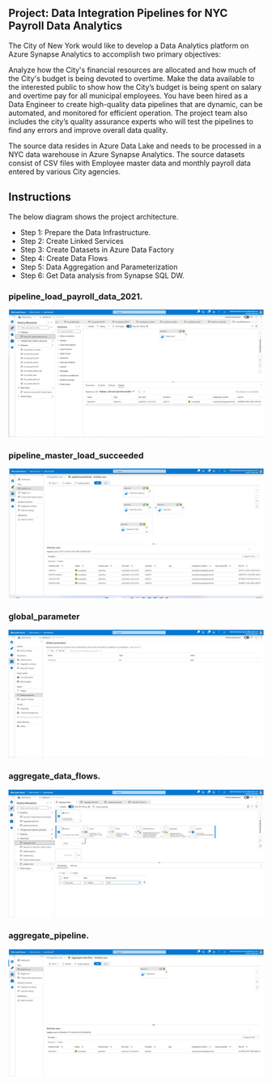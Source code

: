 ## Project: Data Integration Pipelines for NYC Payroll Data Analytics
The City of New York would like to develop a Data Analytics platform on Azure Synapse Analytics to accomplish two primary objectives:

Analyze how the City's financial resources are allocated and how much of the City's budget is being devoted to overtime.
Make the data available to the interested public to show how the City’s budget is being spent on salary and overtime pay for all municipal employees.
You have been hired as a Data Engineer to create high-quality data pipelines that are dynamic, can be automated, and monitored for efficient operation. The project team also includes the city’s quality assurance experts who will test the pipelines to find any errors and improve overall data quality.

The source data resides in Azure Data Lake and needs to be processed in a NYC data warehouse in Azure Synapse Analytics. The source datasets consist of CSV files with Employee master data and monthly payroll data entered by various City agencies.


## Instructions
The below diagram shows the project architecture.  
- Step 1: Prepare the Data Infrastructure.
- Step 2: Create Linked Services
- Step 3: Create Datasets in Azure Data Factory
- Step 4: Create Data Flows
- Step 5: Data Aggregation and Parameterization
- Step 6: Get Data analysis from Synapse SQL DW.


### pipeline_load_payroll_data_2021.

![pipeline_load_payroll_data_2021](Screenshots/pipeline_load_payroll_data_2021.jpeg "pipeline_load_payroll_data_2021.jpeg")

### pipeline_master_load_succeeded

![pipeline_master_load_succeeded](Screenshots/pipeline_master_load_succeeded.jpeg "pipeline_master_load_succeeded.jpeg")

 ### global_parameter

 ![global_parameter](Screenshots/global_parameter.jpeg "global_parameter.jpeg")
 
### aggregate_data_flows.

![aggregate_data_flows](Screenshots/aggregate_data_flows.jpeg "aggregate_data_flows.jpeg")

### aggregate_pipeline.

![aggregate_pipeline](Screenshots/aggregate_pipeline.jpeg "aggregate_pipeline.jpeg")
